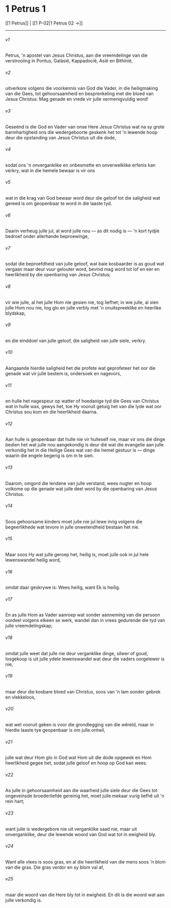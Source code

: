 # 1 Petrus 1

[[1 Petrus]] | [[1 P-02|1 Petrus 02 →]]
***

###### v1
Petrus, 'n apostel van Jesus Christus, aan die vreemdelinge van die verstrooiing in Pontus, Galásië, Kappadocië, Asië en Bithínië, 
###### v2
uitverkore volgens die voorkennis van God die Vader, in die heiligmaking van die Gees, tot gehoorsaamheid en besprenkeling met die bloed van Jesus Christus: Mag genade en vrede vir julle vermenigvuldig word! 
###### v3
Geseënd is die God en Vader van onse Here Jesus Christus wat na sy grote barmhartigheid ons die wedergeboorte geskenk het tot 'n lewende hoop deur die opstanding van Jesus Christus uit die dode, 
###### v4
sodat ons 'n onverganklike en onbesmette en onverwelklike erfenis kan verkry, wat in die hemele bewaar is vir ons 
###### v5
wat in die krag van God bewaar word deur die geloof tot die saligheid wat gereed is om geopenbaar te word in die laaste tyd. 
###### v6
Daarin verheug julle jul, al word julle nou — as dit nodig is — 'n kort tydjie bedroef onder allerhande beproewinge, 
###### v7
sodat die beproefdheid van julle geloof, wat baie kosbaarder is as goud wat vergaan maar deur vuur gelouter word, bevind mag word tot lof en eer en heerlikheid by die openbaring van Jesus Christus; 
###### v8
vir wie julle, al het julle Hom nie gesien nie, tog liefhet; in wie julle, al sien julle Hom nou nie, tog glo en julle verbly met 'n onuitspreeklike en heerlike blydskap, 
###### v9
en die einddoel van julle geloof, die saligheid van julle siele, verkry. 
###### v10
Aangaande hierdie saligheid het die profete wat geprofeteer het oor die genade wat vir julle bestem is, ondersoek en nagevors, 
###### v11
en hulle het nagespeur op watter of hoedanige tyd die Gees van Christus wat in hulle was, gewys het, toe Hy vooruit getuig het van die lyde wat oor Christus sou kom en die heerlikheid daarna. 
###### v12
Aan hulle is geopenbaar dat hulle nie vir hulleself nie, maar vir ons dié dinge bedien het wat julle nou aangekondig is deur dié wat die evangelie aan julle verkondig het in die Heilige Gees wat van die hemel gestuur is — dinge waarin die engele begerig is om in te sien. 
###### v13
Daarom, omgord die lendene van julle verstand, wees nugter en hoop volkome op die genade wat julle deel word by die openbaring van Jesus Christus. 
###### v14
Soos gehoorsame kinders moet julle nie jul lewe inrig volgens die begeerlikhede wat tevore in julle onwetendheid bestaan het nie. 
###### v15
Maar soos Hy wat julle geroep het, heilig is, moet julle ook in jul hele lewenswandel heilig word, 
###### v16
omdat daar geskrywe is: Wees heilig, want Ek is heilig. 
###### v17
En as julle Hom as Vader aanroep wat sonder aanneming van die persoon oordeel volgens elkeen se werk, wandel dan in vrees gedurende die tyd van julle vreemdelingskap; 
###### v18
omdat julle weet dat julle nie deur verganklike dinge, silwer of goud, losgekoop is uit julle ydele lewenswandel wat deur die vaders oorgelewer is nie, 
###### v19
maar deur die kosbare bloed van Christus, soos van 'n lam sonder gebrek en vlekkeloos, 
###### v20
wat wel vooruit geken is voor die grondlegging van die wêreld, maar in hierdie laaste tye geopenbaar is om julle ontwil, 
###### v21
julle wat deur Hom glo in God wat Hom uit die dode opgewek en Hom heerlikheid gegee het, sodat julle geloof en hoop op God kan wees. 
###### v22
As julle in gehoorsaamheid aan die waarheid julle siele deur die Gees tot ongeveinsde broederliefde gereinig het, moet julle mekaar vurig liefhê uit 'n rein hart; 
###### v23
want julle is wedergebore nie uit verganklike saad nie, maar uit onverganklike, deur die lewende woord van God wat tot in ewigheid bly. 
###### v24
Want alle vlees is soos gras, en al die heerlikheid van die mens soos 'n blom van die gras. Die gras verdor en sy blom val af, 
###### v25
maar die woord van die Here bly tot in ewigheid. En dit is die woord wat aan julle verkondig is. 
